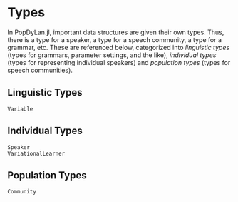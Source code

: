 # Types

In PopDyLan.jl, important data structures are given their own types. Thus, there is a type for a speaker, a type for a speech community, a type for a grammar, etc. These are referenced below, categorized into *linguistic types* (types for grammars, parameter settings, and the like), *individual types* (types for representing individual speakers) and *population types* (types for speech communities).


## Linguistic Types

```@docs
Variable
```

## Individual Types

```@docs
Speaker
VariationalLearner
```

## Population Types

```@docs
Community
```
